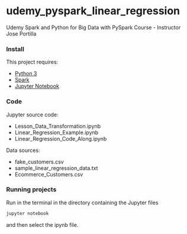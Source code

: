 
# udemy_pyspark_linear_regression
Udemy Spark and Python for Big Data with PySpark Course - Instructor Jose Portilla

### Install

This project requires:

- [Python 3](https://www.python.org/download/)
- [Spark](http://spark.apache.org/downloads.html)
- [Jupyter Notebook](https://jupyter.org/)

### Code

Jupyter source code:

- Lesson_Data_Transformation.ipynb
- Linear_Regression_Example.ipynb
- Linear_Regression_Code_Along.ipynb

Data sources:

- fake_customers.csv
- sample_linear_regression_data.txt
- Ecommerce_Customers.csv

### Running projects

Run in the terminal in the directory containing the Jupyter files

```bash
jupyter notebook
```
and then select the ipynb file.

